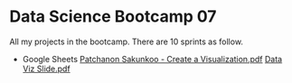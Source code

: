 # Data Science Bootcamp 07
All my projects in the bootcamp. There are 10 sprints as follow.

- Google Sheets
[Patchanon Sakunkoo - Create a Visualization.pdf](https://github.com/lenglenk/datasciencebootcamp_projects/files/12457734/Patchanon.Sakunkoo.-.Create.a.Visualization.pdf)
[Data Viz Slide.pdf](https://github.com/lenglenk/datasciencebootcamp_projects/files/12457741/Data.Viz.Slide.pdf)
